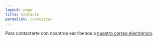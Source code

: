 ```yaml
---
layout: page
title: Contacto
permalink: /contacto/
---
```



<!--
<form action="https://getsimpleform.com/messages?form_api_token=b84033ac1476ae879cac5f3d8d42b5f1" method="post">
  <input type='hidden' name='redirect_to' value='http://fooey.com/thank-you.html' />

  Nombre: <input type='text' name='Tu Nombre' />
 Correo Electrónico: <input type='email' name='Tu Correo Electrónico' />

  Mensaje: <input name='Mensaje' type='text' />

  <input type='submit' value='Enviar' />
</form> -->
      
      
Para contactarte con nosotros escríbenos a <a href="mailto:{{ site.footer-links.email }}">nuestro correo electrónico</a>.